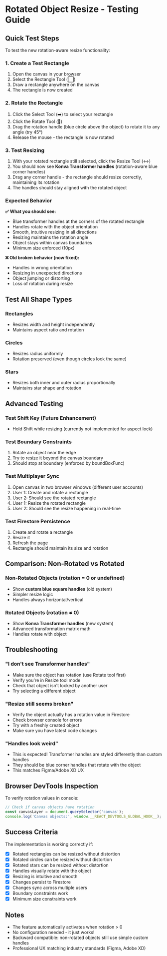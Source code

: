 # Rotated Object Resize - Testing Guide

## Quick Test Steps

To test the new rotation-aware resize functionality:

### 1. Create a Test Rectangle
1. Open the canvas in your browser
2. Select the Rectangle Tool (⬜)
3. Draw a rectangle anywhere on the canvas
4. The rectangle is now created

### 2. Rotate the Rectangle
1. Click the Select Tool (➡️) to select your rectangle
2. Click the Rotate Tool (🔄)
3. Drag the rotation handle (blue circle above the object) to rotate it to any angle (try 45°)
4. Release the mouse - the rectangle is now rotated

### 3. Test Resizing
1. With your rotated rectangle still selected, click the Resize Tool (↔️)
2. You should now see **Konva Transformer handles** (rotation-aware blue corner handles)
3. Drag any corner handle - the rectangle should resize correctly, maintaining its rotation
4. The handles should stay aligned with the rotated object

### Expected Behavior

**✅ What you should see:**
- Blue transformer handles at the corners of the rotated rectangle
- Handles rotate with the object orientation
- Smooth, intuitive resizing in all directions
- Resizing maintains the rotation angle
- Object stays within canvas boundaries
- Minimum size enforced (10px)

**❌ Old broken behavior (now fixed):**
- Handles in wrong orientation
- Resizing in unexpected directions
- Object jumping or distorting
- Loss of rotation during resize

## Test All Shape Types

### Rectangles
- Resizes width and height independently
- Maintains aspect ratio and rotation

### Circles  
- Resizes radius uniformly
- Rotation preserved (even though circles look the same)

### Stars
- Resizes both inner and outer radius proportionally
- Maintains star shape and rotation

## Advanced Testing

### Test Shift Key (Future Enhancement)
- Hold Shift while resizing (currently not implemented for aspect lock)

### Test Boundary Constraints
1. Rotate an object near the edge
2. Try to resize it beyond the canvas boundary
3. Should stop at boundary (enforced by boundBoxFunc)

### Test Multiplayer Sync
1. Open canvas in two browser windows (different user accounts)
2. User 1: Create and rotate a rectangle
3. User 2: Should see the rotated rectangle
4. User 1: Resize the rotated rectangle
5. User 2: Should see the resize happening in real-time

### Test Firestore Persistence
1. Create and rotate a rectangle
2. Resize it
3. Refresh the page
4. Rectangle should maintain its size and rotation

## Comparison: Non-Rotated vs Rotated

### Non-Rotated Objects (rotation = 0 or undefined)
- Show **custom blue square handles** (old system)
- Simpler resize logic
- Handles always horizontal/vertical

### Rotated Objects (rotation ≠ 0)
- Show **Konva Transformer handles** (new system)
- Advanced transformation matrix math
- Handles rotate with object

## Troubleshooting

### "I don't see Transformer handles"
- Make sure the object has rotation (use Rotate tool first)
- Verify you're in Resize tool mode
- Check that object isn't locked by another user
- Try selecting a different object

### "Resize still seems broken"
- Verify the object actually has a rotation value in Firestore
- Check browser console for errors
- Try with a freshly created object
- Make sure you have latest code changes

### "Handles look weird"
- This is expected! Transformer handles are styled differently than custom handles
- They should be blue corner handles that rotate with the object
- This matches Figma/Adobe XD UX

## Browser DevTools Inspection

To verify rotation values in console:
```javascript
// Check if canvas objects have rotation
const canvasLayer = document.querySelector('canvas');
console.log('Canvas objects:', window.__REACT_DEVTOOLS_GLOBAL_HOOK__);
```

## Success Criteria

The implementation is working correctly if:
- [x] Rotated rectangles can be resized without distortion
- [x] Rotated circles can be resized without distortion  
- [x] Rotated stars can be resized without distortion
- [x] Handles visually rotate with the object
- [x] Resizing is intuitive and smooth
- [x] Changes persist to Firestore
- [x] Changes sync across multiple users
- [x] Boundary constraints work
- [x] Minimum size constraints work

## Notes

- The feature automatically activates when rotation > 0
- No configuration needed - it just works!
- Backward compatible: non-rotated objects still use simple custom handles
- Professional UX matching industry standards (Figma, Adobe XD)



